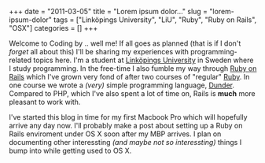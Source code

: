 +++ 
date = "2011-03-05"
title = "Lorem ipsum dolor..."
slug = "lorem-ipsum-dolor"
tags = ["Linköpings University", "LiU", "Ruby", "Ruby on Rails", "OSX"]
categories = []
+++

Welcome to Coding by .. well me! If all goes as planned (that is if I don't *forget* all about this) I'll be sharing my experiences with programming-related topics here. I'm a student at [Linköpings University](http://www.liu.se) in Sweden where I study programming. In the free-time I also fumble my way through [Ruby on Rails](http://rubyonrails.org) which I've grown very fond of after two courses of "regular" [Ruby](http://www.ruby-lang.org). In one course we wrote a *(very)* simple programming language, [Dunder](http://www.github.com/bjorngylling/TDP019 "Github project"). Compared to PHP, which I've also spent a lot of time on, Rails is **much** more pleasant to work with.

I've started this blog in time for my first Macbook Pro which will hopefully arrive any day now. I'll probably make a post about setting up a Ruby on Rails enviroment under OS X soon after my MBP arrives. I plan on documenting other interessting *(and maybe not so interessting)* things I bump into while getting used to OS X.
